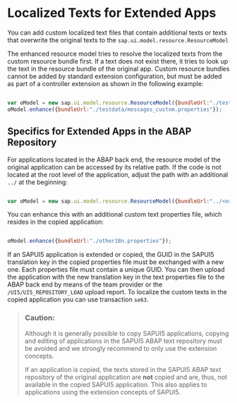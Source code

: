 <!-- loio2edc3f99883e4a068f040d9e844f14fa -->

# Localized Texts for Extended Apps

You can add custom localized text files that contain additional texts or texts that overwrite the original texts to the `sap.ui.model.resource.ResourceModel` 

The enhanced resource model tries to resolve the localized texts from the custom resource bundle first. If a text does not exist there, it tries to look up the text in the resource bundle of the original app. Custom resource bundles cannot be added by standard extension configuration, but must be added as part of a controller extension as shown in the following example:

```js

var oModel = new sap.ui.model.resource.ResourceModel({bundleUrl:"./testdata/messages.properties"});
oModel.enhance({bundleUrl:"./testdata/messages_custom.properties"});
```



<a name="loio2edc3f99883e4a068f040d9e844f14fa__section_msz_3vg_yz"/>

## Specifics for Extended Apps in the ABAP Repository

For applications located in the ABAP back end, the resource model of the original application can be accessed by its relative path. If the code is not located at the root level of the application, adjust the path with an additional `../` at the beginning:

```js

var oModel = new sap.ui.model.resource.ResourceModel({bundleUrl:"../<original bsp application name>/i18n/i18n.properties"});
```

You can enhance this with an additional custom text properties file, which resides in the copied application:

```js

oModel.enhance({bundleUrl:"./other18n.properties"});
```

If an SAPUI5 application is extended or copied, the GUID in the SAPUI5 translation key in the copied properties file must be exchanged with a new one. Each properties file must contain a unique GUID. You can then upload the application with the new translation key in the text properties file to the ABAP back end by means of the team provider or the `/UI5/UI5_REPOSITORY_LOAD` upload report. To localize the custom texts in the copied application you can use transaction `se63`.

> ### Caution:  
> Although it is generally possible to copy SAPUI5 applications, copying and editing of applications in the SAPUI5 ABAP text repository must be avoided and we strongly recommend to only use the extension concepts.
> 
> If an application is copied, the texts stored in the SAPUI5 ABAP text repository of the original application are **not** copied and are, thus, not available in the copied SAPUI5 application. This also applies to applications using the extension concepts of SAPUI5.

